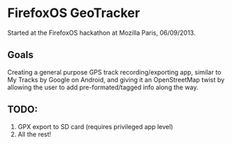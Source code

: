 # FirefoxOS GeoTracker

Started at the FirefoxOS hackathon at Mozilla Paris, 06/09/2013.

## Goals

Creating a general purpose GPS track recording/exporting app, similar to My Tracks by Google on Android, and giving it an OpenStreetMap twist by allowing the user to add pre-formated/tagged info along the way.

## TODO:

1. GPX export to SD card (requires privileged app level)
2. All the rest!